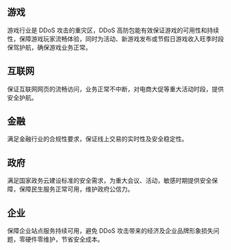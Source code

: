 ## 游戏
游戏行业是 DDoS 攻击的重灾区，DDoS 高防包能有效保证游戏的可用性和持续性，保障游戏玩家流畅体验，同时为活动、新游戏发布或节假日游戏收入旺季时段保驾护航，确保游戏业务正常。
## 互联网
保证互联网网页的流畅访问，业务正常不中断，对电商大促等重大活动时段，提供安全护航。
## 金融
满足金融行业的合规性要求，保证线上交易的实时性及安全稳定性。
## 政府
满足国家政务云建设标准的安全需求，为重大会议、活动，敏感时期提供安全保障，保障民生服务正常可用，维护政府公信力。
## 企业
保障企业站点服务持续可用，避免 DDoS 攻击带来的经济及企业品牌形象损失问题，零硬件零维护，节省安全成本。
